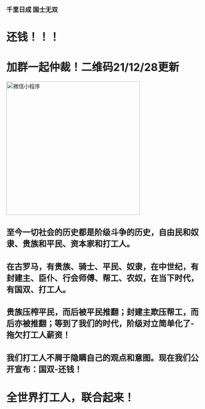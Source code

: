 
### 千里日成 国士无双
# **还钱！！！**

# **加群一起仲裁！二维码21/12/28更新**
<img src="https://user-images.githubusercontent.com/95394907/150053477-9b28b3c5-a05c-4eea-9fe2-4435ad45ca1b.png" width="350" alt="微信小程序"/><br/>


## 至今一切社会的历史都是阶级斗争的历史，自由民和奴隶、贵族和平民、资本家和打工人。
## 在古罗马，有贵族、骑士、平民、奴隶，在中世纪，有封建主、臣仆、行会师傅、帮工、农奴，在当下时代，有国双、打工人。
   
## 贵族压榨平民，而后被平民推翻；封建主欺压帮工，而后亦被推翻；等到了我们的时代，阶级对立简单化了-拖欠打工人薪资！
   
## 我们打工人不屑于隐瞒自己的观点和意图。现在我们公开宣布：国双-还钱！

# **全世界打工人，联合起来！**



